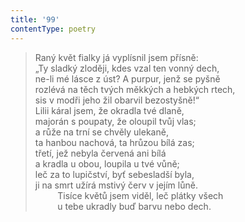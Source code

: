 ```yaml
---
title: '99'
contentType: poetry
---
```


> Raný květ fialky já vyplísnil jsem přísně:  
> „Ty sladký zloději, kdes vzal ten vonný dech,  
> ne-li mé lásce z úst? A purpur, jenž se pyšně  
> rozlévá na těch tvých měkkých a hebkých rtech,  
> sis v modři jeho žil obarvil bezostyšně!“  
> Lilii káral jsem, že okradla tvé dlaně,  
> majorán s poupaty, že oloupil tvůj vlas;  
> a růže na trní se chvěly ulekaně,  
> ta hanbou nachová, ta hrůzou bílá zas;  
> třetí, jež nebyla červená ani bílá  
> a kradla u obou, loupila u tvé vůně;  
> leč za to lupičství, byť sebesladší byla,  
> ji na smrt užírá mstivý červ v jejím lůně.  
>          Tisíce květů jsem viděl, leč plátky všech  
>          u tebe ukradly buď barvu nebo dech.
